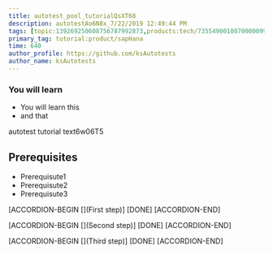 ```yaml
---
title: autotest_pool_tutorialQsXT68
description: autotestAo6N8x_7/22/2019 12:49:44 PM
tags: [topic:139269250608756787992873,products:tech/73554900100700000996,tutorial:experience/advanced]
primary_tag: tutorial:product/sapHana
time: 640
author_profile: https://github.com/ksAutotests
author_name: ksAutotests
---
```

### You will learn
- You will learn this
- and that

autotest tutorial text6w06T5

## Prerequisites
- Prerequisute1
- Prerequisute2
- Prerequisute3

[ACCORDION-BEGIN [](First step)]
[DONE]
[ACCORDION-END]

[ACCORDION-BEGIN [](Second step)]
[DONE]
[ACCORDION-END]

[ACCORDION-BEGIN [](Third step)]
[DONE]
[ACCORDION-END]

